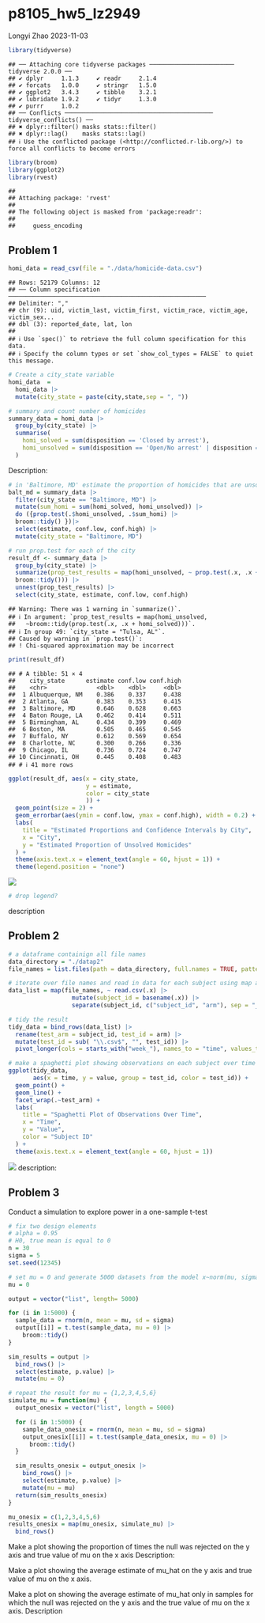 p8105_hw5_lz2949
================
Longyi Zhao
2023-11-03

``` r
library(tidyverse)
```

    ## ── Attaching core tidyverse packages ──────────────────────── tidyverse 2.0.0 ──
    ## ✔ dplyr     1.1.3     ✔ readr     2.1.4
    ## ✔ forcats   1.0.0     ✔ stringr   1.5.0
    ## ✔ ggplot2   3.4.3     ✔ tibble    3.2.1
    ## ✔ lubridate 1.9.2     ✔ tidyr     1.3.0
    ## ✔ purrr     1.0.2     
    ## ── Conflicts ────────────────────────────────────────── tidyverse_conflicts() ──
    ## ✖ dplyr::filter() masks stats::filter()
    ## ✖ dplyr::lag()    masks stats::lag()
    ## ℹ Use the conflicted package (<http://conflicted.r-lib.org/>) to force all conflicts to become errors

``` r
library(broom)
library(ggplot2)
library(rvest)
```

    ## 
    ## Attaching package: 'rvest'
    ## 
    ## The following object is masked from 'package:readr':
    ## 
    ##     guess_encoding

## Problem 1

``` r
homi_data = read_csv(file = "./data/homicide-data.csv")
```

    ## Rows: 52179 Columns: 12
    ## ── Column specification ────────────────────────────────────────────────────────
    ## Delimiter: ","
    ## chr (9): uid, victim_last, victim_first, victim_race, victim_age, victim_sex...
    ## dbl (3): reported_date, lat, lon
    ## 
    ## ℹ Use `spec()` to retrieve the full column specification for this data.
    ## ℹ Specify the column types or set `show_col_types = FALSE` to quiet this message.

``` r
# Create a city_state variable
homi_data  = 
  homi_data |>
  mutate(city_state = paste(city,state,sep = ", "))

# summary and count number of homicides 
summary_data = homi_data |>
  group_by(city_state) |>
  summarise(
    homi_solved = sum(disposition == 'Closed by arrest'),
    homi_unsolved = sum(disposition == 'Open/No arrest' | disposition == 'Closed without arrest')
  )
```

Description:

``` r
# in 'Baltimore, MD' estimate the proportion of homicides that are unsolved. 
balt_md = summary_data |>
  filter(city_state == "Baltimore, MD") |>
  mutate(sum_homi = sum(homi_solved, homi_unsolved)) |>
  do ({prop.test(.$homi_unsolved, .$sum_homi) |>
  broom::tidy() })|>
  select(estimate, conf.low, conf.high) |>
  mutate(city_state = "Baltimore, MD") 
```

``` r
# run prop.test for each of the city
result_df <- summary_data |>
  group_by(city_state) |>
  summarize(prop_test_results = map(homi_unsolved, ~ prop.test(.x, .x +homi_solved) |>
  broom::tidy())) |>
  unnest(prop_test_results) |>
  select(city_state, estimate, conf.low, conf.high) 
```

    ## Warning: There was 1 warning in `summarize()`.
    ## ℹ In argument: `prop_test_results = map(homi_unsolved,
    ##   ~broom::tidy(prop.test(.x, .x + homi_solved)))`.
    ## ℹ In group 49: `city_state = "Tulsa, AL"`.
    ## Caused by warning in `prop.test()`:
    ## ! Chi-squared approximation may be incorrect

``` r
print(result_df)
```

    ## # A tibble: 51 × 4
    ##    city_state      estimate conf.low conf.high
    ##    <chr>              <dbl>    <dbl>     <dbl>
    ##  1 Albuquerque, NM    0.386    0.337     0.438
    ##  2 Atlanta, GA        0.383    0.353     0.415
    ##  3 Baltimore, MD      0.646    0.628     0.663
    ##  4 Baton Rouge, LA    0.462    0.414     0.511
    ##  5 Birmingham, AL     0.434    0.399     0.469
    ##  6 Boston, MA         0.505    0.465     0.545
    ##  7 Buffalo, NY        0.612    0.569     0.654
    ##  8 Charlotte, NC      0.300    0.266     0.336
    ##  9 Chicago, IL        0.736    0.724     0.747
    ## 10 Cincinnati, OH     0.445    0.408     0.483
    ## # ℹ 41 more rows

``` r
ggplot(result_df, aes(x = city_state, 
                      y = estimate, 
                      color = city_state
                      )) +
  geom_point(size = 2) +
  geom_errorbar(aes(ymin = conf.low, ymax = conf.high), width = 0.2) +
  labs(
    title = "Estimated Proportions and Confidence Intervals by City",
    x = "City",
    y = "Estimated Proportion of Unsolved Homicides"
  ) +
  theme(axis.text.x = element_text(angle = 60, hjust = 1)) +
  theme(legend.position = "none")
```

![](p8105_hw5_lz2949_files/figure-gfm/unnamed-chunk-6-1.png)<!-- -->

``` r
# drop legend?
```

description

## Problem 2

``` r
# a dataframe containign all file names
data_directory = "./datap2"
file_names = list.files(path = data_directory, full.names = TRUE, pattern = ".csv")

# iterate over file names and read in data for each subject using map and save rthe result
data_list = map(file_names, ~ read.csv(.x) |>
                  mutate(subject_id = basename(.x)) |>
                  separate(subject_id, c("subject_id", "arm"), sep = "_"))

# tidy the result
tidy_data = bind_rows(data_list) |>
  rename(test_arm = subject_id, test_id = arm) |>
  mutate(test_id = sub( "\\.csv$", "", test_id)) |>
  pivot_longer(cols = starts_with("week_"), names_to = "time", values_to = "value")
```

``` r
# make a spaghetti plot showing observations on each subject over time
ggplot(tidy_data, 
       aes(x = time, y = value, group = test_id, color = test_id)) +
  geom_point() +
  geom_line() +
  facet_wrap(.~test_arm) +
  labs(
    title = "Spaghetti Plot of Observations Over Time",
    x = "Time",
    y = "Value",
    color = "Subject ID"
  ) +
  theme(axis.text.x = element_text(angle = 60, hjust = 1))
```

![](p8105_hw5_lz2949_files/figure-gfm/unnamed-chunk-8-1.png)<!-- -->
description:

## Problem 3

Conduct a simulation to explore power in a one-sample t-test

``` r
# fix two design elements
# alpha = 0.95
# H0, true mean is equal to 0 
n = 30
sigma = 5
set.seed(12345)

# set mu = 0 and generate 5000 datasets from the model x~norm(mu, sigma)
mu = 0

output = vector("list", length= 5000)

for (i in 1:5000) {
  sample_data = rnorm(n, mean = mu, sd = sigma)
  output[[i]] = t.test(sample_data, mu = 0) |>
    broom::tidy()
}

sim_results = output |>
  bind_rows() |>
  select(estimate, p.value) |>
  mutate(mu = 0) 
```

``` r
# repeat the result for mu = {1,2,3,4,5,6}
simulate_mu = function(mu) {
  output_onesix = vector("list", length = 5000)

  for (i in 1:5000) {
    sample_data_onesix = rnorm(n, mean = mu, sd = sigma)
    output_onesix[[i]] = t.test(sample_data_onesix, mu = 0) |> 
      broom::tidy()
  }

  sim_results_onesix = output_onesix |> 
    bind_rows() |> 
    select(estimate, p.value) |>
    mutate(mu = mu)
  return(sim_results_onesix)
}

mu_onesix = c(1,2,3,4,5,6)
results_onesix = map(mu_onesix, simulate_mu) |>
  bind_rows() 
```

Make a plot showing the proportion of times the null was rejected on the
y axis and true value of mu on the x axis Description:

Make a plot showing the average estimate of mu_hat on the y axis and
true value of mu on the x axis.

Make a plot on showing the average estimate of mu_hat only in samples
for which the null was rejected on the y axis and the true value of mu
on the x axis. Description
